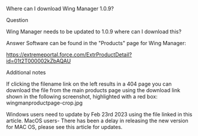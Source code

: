 Where can I download Wing Manager 1.0.9?

Question

Wing Manager needs to be updated to 1.0.9 where can I download this?

Answer
Software can be found in the "Products" page for Wing Manager:

https://extremeportal.force.com/ExtrProductDetail?id=01t2T000002kZbAQAU

Additional notes

If clicking the filename link on the left results in a 404 page you can download the file from the main products page using the download link shown in the following screenshot, highlighted with a red box:
wingmanproductpage-crop.jpg

Windows users need to update by Feb 23rd 2023 using the file linked in this article.
MacOS users- There has been a delay in releasing the new version for MAC OS, please see this article for updates. 


